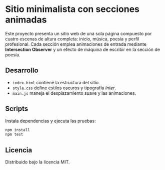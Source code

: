 # Sitio minimalista con secciones animadas

Este proyecto presenta un sitio web de una sola página compuesto por cuatro escenas de altura completa: inicio, música, poesía y perfil profesional. Cada sección emplea animaciones de entrada mediante **Intersection Observer** y un efecto de máquina de escribir en la sección de poesía.

## Desarrollo
- `index.html` contiene la estructura del sitio.
- `style.css` define estilos oscuros y tipografía *Inter*.
- `main.js` maneja el desplazamiento suave y las animaciones.

## Scripts
Instala dependencias y ejecuta las pruebas:

```bash
npm install
npm test
```

## Licencia
Distribuido bajo la licencia MIT.

